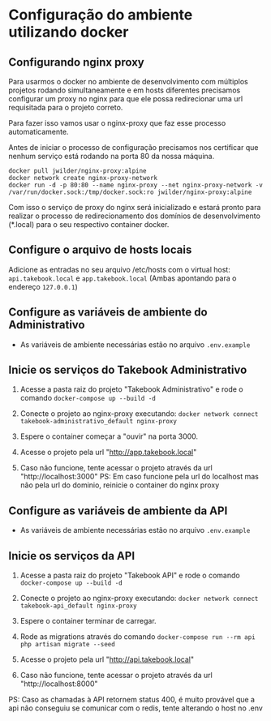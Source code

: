 # Configuração do ambiente utilizando docker

## Configurando nginx proxy

Para usarmos o docker no ambiente de desenvolvimento com múltiplos projetos rodando simultaneamente e em hosts diferentes precisamos configurar um proxy no nginx para que ele possa redirecionar uma url requisitada para o projeto correto.

Para fazer isso vamos usar o nginx-proxy que faz esse processo automaticamente.

Antes de iniciar o processo de configuração precisamos nos certificar que nenhum serviço está rodando na porta 80 da nossa máquina.

```
docker pull jwilder/nginx-proxy:alpine
docker network create nginx-proxy-network
docker run -d -p 80:80 --name nginx-proxy --net nginx-proxy-network -v /var/run/docker.sock:/tmp/docker.sock:ro jwilder/nginx-proxy:alpine
```

Com isso o serviço de proxy do nginx será inicializado e estará pronto para realizar o processo de redirecionamento dos domínios de desenvolvimento (\*.local) para o seu respectivo container docker.

## Configure o arquivo de hosts locais

Adicione as entradas no seu arquivo /etc/hosts com o virtual host: `api.takebook.local` e `app.takebook.local` (Ambas apontando para o endereço `127.0.0.1`)

## Configure as variáveis de ambiente do Administrativo

-   As variáveis de ambiente necessárias estão no arquivo `.env.example`

## Inicie os serviços do Takebook Administrativo

1. Acesse a pasta raiz do projeto "Takebook Administrativo" e rode o comando `docker-compose up --build -d`

2. Conecte o projeto ao nginx-proxy executando: `docker network connect takebook-administrativo_default nginx-proxy`

3. Espere o container começar a "ouvir" na porta 3000.

4. Acesse o projeto pela url "http://app.takebook.local"

5. Caso não funcione, tente acessar o projeto através da url "http://localhost:3000"
PS: Em caso funcione pela url do localhost mas não pela url do dominio, reinicie o container do nginx proxy

## Configure as variáveis de ambiente da API

-   As variáveis de ambiente necessárias estão no arquivo `.env.example`

## Inicie os serviços da API

1. Acesse a pasta raiz do projeto "Takebook API" e rode o comando `docker-compose up --build -d`
2. Conecte o projeto ao nginx-proxy executando: `docker network connect takebook-api_default nginx-proxy`
3. Espere o container terminar de carregar.
4. Rode as migrations através do comando `docker-compose run --rm api php artisan migrate --seed`

5. Acesse o projeto pela url "http://api.takebook.local"

6. Caso não funcione, tente acessar o projeto através da url "http://localhost:8000"

PS: Caso as chamadas à API retornem status 400, é muito provável que a api não conseguiu se comunicar com o redis, tente alterando o host no .env

